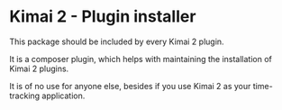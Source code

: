 # Kimai 2 - Plugin installer

This package should be included by every Kimai 2 plugin.

It is a composer plugin, which helps with maintaining the installation of Kimai 2 plugins.

It is of no use for anyone else, besides if you use Kimai 2 as your time-tracking application.
 